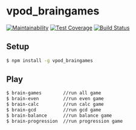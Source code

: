 # vpod_braingames

[![Maintainability](https://api.codeclimate.com/v1/badges/e0df72ec3ddfeac7d74f/maintainability)](https://codeclimate.com/github/vpodgurskiy/project-lvl1-s260/maintainability)
[![Test Coverage](https://api.codeclimate.com/v1/badges/e0df72ec3ddfeac7d74f/test_coverage)](https://codeclimate.com/github/vpodgurskiy/project-lvl1-s260/test_coverage)
[![Build Status](https://travis-ci.org/vpodgurskiy/project-lvl1-s260.svg?branch=master)](https://travis-ci.org/vpodgurskiy/project-lvl1-s260)

## Setup

```sh
$ npm install -g vpod_braingames
```

## Play

```sh
$ brain-games        //run all game
$ brain-even         //run even game
$ brain-calc         //run calc game
$ brain-gcd          //run gcd game
$ brain-balance      //run balance game
$ brain-progression  //run progression game
```